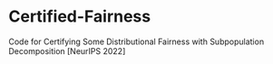 # Certified-Fairness
Code for Certifying Some Distributional Fairness with Subpopulation Decomposition [NeurIPS 2022]
